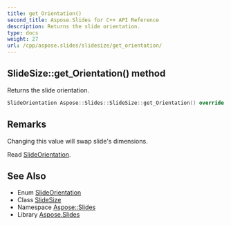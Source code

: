 ```yaml
---
title: get_Orientation()
second_title: Aspose.Slides for C++ API Reference
description: Returns the slide orientation.
type: docs
weight: 27
url: /cpp/aspose.slides/slidesize/get_orientation/
---
```

## SlideSize::get_Orientation() method


Returns the slide orientation.

```cpp
SlideOrientation Aspose::Slides::SlideSize::get_Orientation() override
```

## Remarks


Changing this value will swap slide's dimensions.

Read [SlideOrientation](../../slideorientation/). 
## See Also

* Enum [SlideOrientation](../slideorientation/)
* Class [SlideSize](./)
* Namespace [Aspose::Slides](../)
* Library [Aspose.Slides](../../)